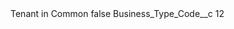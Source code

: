 <?xml version="1.0" encoding="UTF-8"?>
<CustomMetadata xmlns="http://soap.sforce.com/2006/04/metadata" xmlns:xsi="http://www.w3.org/2001/XMLSchema-instance" xmlns:xsd="http://www.w3.org/2001/XMLSchema">
    <label>Tenant in Common</label>
    <protected>false</protected>
    <values>
        <field>Business_Type_Code__c</field>
        <value xsi:type="xsd:string">12</value>
    </values>
</CustomMetadata>
